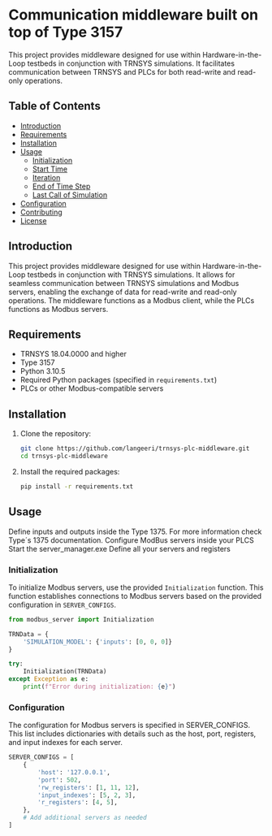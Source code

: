 # Communication middleware built on top of Type 3157

This project provides middleware designed for use within Hardware-in-the-Loop testbeds in conjunction with TRNSYS simulations. It facilitates communication between TRNSYS and PLCs for both read-write and read-only operations. 

## Table of Contents

- [Introduction](#introduction)
- [Requirements](#requirements)
- [Installation](#installation)
- [Usage](#usage)
  - [Initialization](#initialization)
  - [Start Time](#start-time)
  - [Iteration](#iteration)
  - [End of Time Step](#end-of-time-step)
  - [Last Call of Simulation](#last-call-of-simulation)
- [Configuration](#configuration)
- [Contributing](#contributing)
- [License](#license)

## Introduction

This project provides middleware designed for use within Hardware-in-the-Loop testbeds in conjunction with TRNSYS simulations. It allows for seamless communication between TRNSYS simulations and Modbus servers, enabling the exchange of data for read-write and read-only operations. The middleware functions as a Modbus client, while the PLCs functions as Modbus servers.


## Requirements

- TRNSYS 18.04.0000 and higher
- Type 3157
- Python 3.10.5
- Required Python packages (specified in `requirements.txt`)
- PLCs or other Modbus-compatible servers

## Installation

1. Clone the repository:

    ```bash
    git clone https://github.com/langeeri/trnsys-plc-middleware.git
    cd trnsys-plc-middleware
    ```

2. Install the required packages:

    ```bash
    pip install -r requirements.txt
    ```

## Usage

Define inputs and outputs inside the Type 1375. For more information check Type´s 1375 documentation.
Configure ModBus servers inside your PLCS
Start the server_manager.exe
Define all your servers and registers


### Initialization

To initialize Modbus servers, use the provided `Initialization` function. This function establishes connections to Modbus servers based on the provided configuration in `SERVER_CONFIGS`.

```python
from modbus_server import Initialization

TRNData = {
    'SIMULATION_MODEL': {'inputs': [0, 0, 0]}
}

try:
    Initialization(TRNData)
except Exception as e:
    print(f"Error during initialization: {e}")
```

### Configuration
The configuration for Modbus servers is specified in SERVER_CONFIGS. This list includes dictionaries with details such as the host, port, registers, and input indexes for each server.

```python
SERVER_CONFIGS = [
    {
        'host': '127.0.0.1',
        'port': 502,
        'rw_registers': [1, 11, 12],
        'input_indexes': [5, 2, 3],
        'r_registers': [4, 5],
    },
    # Add additional servers as needed
]
```

